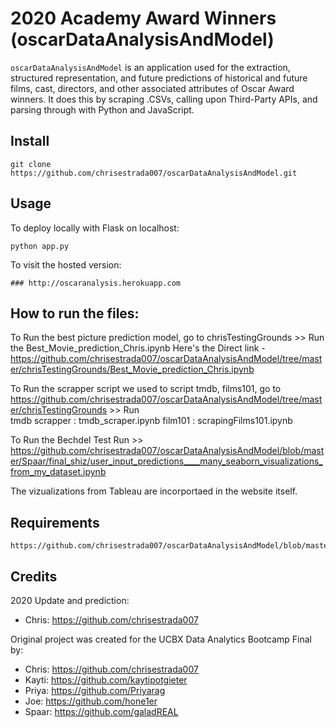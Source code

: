# 2020 Academy Award Winners (oscarDataAnalysisAndModel)

`oscarDataAnalysisAndModel` is an application used for the extraction, structured representation, and future predictions of historical and future films, cast, directors, and other associated attributes of Oscar Award winners. It does this by scraping .CSVs, calling upon Third-Party APIs, and parsing through with Python and JavaScript.



## Install
```
git clone https://github.com/chrisestrada007/oscarDataAnalysisAndModel.git
```


## Usage
To deploy locally with Flask on localhost:
```
python app.py
```
To visit the hosted version:
```
### http://oscaranalysis.herokuapp.com
```
## How to run the files:
To Run the best picture prediction model, go to chrisTestingGrounds >> Run the Best_Movie_prediction_Chris.ipynb 
Here's the Direct link - https://github.com/chrisestrada007/oscarDataAnalysisAndModel/tree/master/chrisTestingGrounds/Best_Movie_prediction_Chris.ipynb

To Run the scrapper script we used to script tmdb, films101, go to https://github.com/chrisestrada007/oscarDataAnalysisAndModel/tree/master/chrisTestingGrounds >> Run  
tmdb scrapper : tmdb_scraper.ipynb
film101 : scrapingFilms101.ipynb

To Run the Bechdel Test Run >>
https://github.com/chrisestrada007/oscarDataAnalysisAndModel/blob/master/Spaar/final_shiz/user_input_predictions____many_seaborn_visualizations_from_my_dataset.ipynb

The vizualizations from Tableau are incorportaed in the website itself.

## Requirements
```
https://github.com/chrisestrada007/oscarDataAnalysisAndModel/blob/master/requirements.txt
```

## Credits
2020 Update and prediction:
 - Chris: https://github.com/chrisestrada007

Original project was created for the UCBX Data Analytics Bootcamp Final by:
 - Chris: https://github.com/chrisestrada007
 - Kayti: https://github.com/kaytipotgieter
 - Priya: https://github.com/Priyarag
 - Joe: https://github.com/hone1er
 - Spaar: https://github.com/galadREAL
